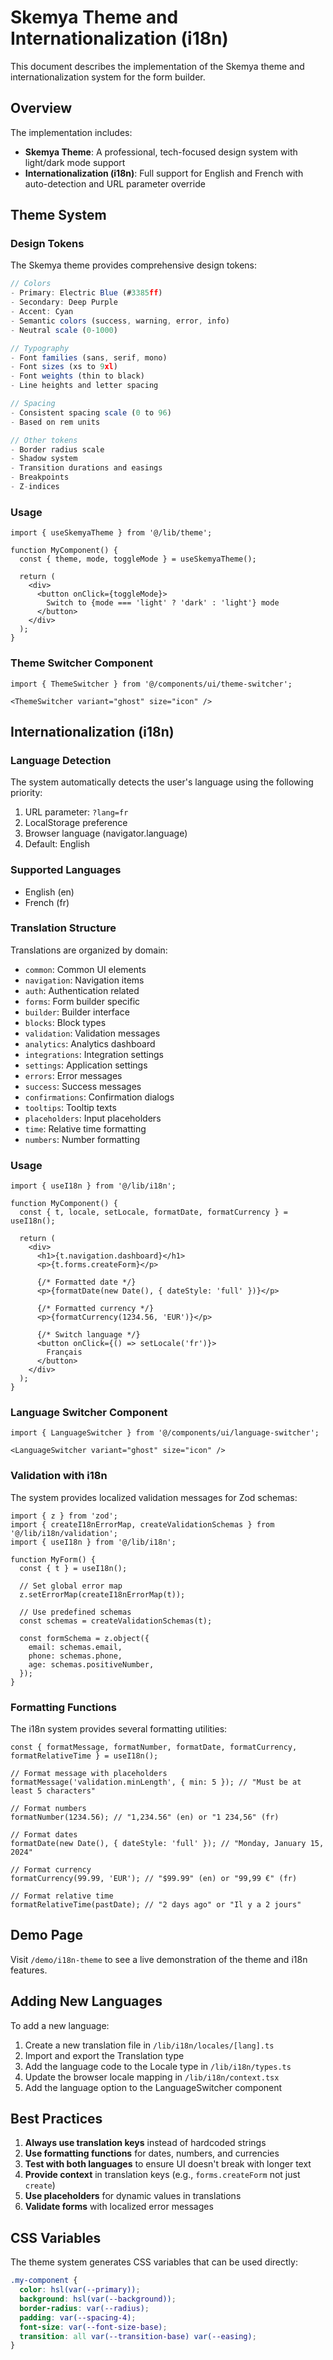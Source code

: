 # Skemya Theme and Internationalization (i18n)

This document describes the implementation of the Skemya theme and internationalization system for the form builder.

## Overview

The implementation includes:
- **Skemya Theme**: A professional, tech-focused design system with light/dark mode support
- **Internationalization (i18n)**: Full support for English and French with auto-detection and URL parameter override

## Theme System

### Design Tokens

The Skemya theme provides comprehensive design tokens:

```typescript
// Colors
- Primary: Electric Blue (#3385ff)
- Secondary: Deep Purple
- Accent: Cyan
- Semantic colors (success, warning, error, info)
- Neutral scale (0-1000)

// Typography
- Font families (sans, serif, mono)
- Font sizes (xs to 9xl)
- Font weights (thin to black)
- Line heights and letter spacing

// Spacing
- Consistent spacing scale (0 to 96)
- Based on rem units

// Other tokens
- Border radius scale
- Shadow system
- Transition durations and easings
- Breakpoints
- Z-indices
```

### Usage

```tsx
import { useSkemyaTheme } from '@/lib/theme';

function MyComponent() {
  const { theme, mode, toggleMode } = useSkemyaTheme();
  
  return (
    <div>
      <button onClick={toggleMode}>
        Switch to {mode === 'light' ? 'dark' : 'light'} mode
      </button>
    </div>
  );
}
```

### Theme Switcher Component

```tsx
import { ThemeSwitcher } from '@/components/ui/theme-switcher';

<ThemeSwitcher variant="ghost" size="icon" />
```

## Internationalization (i18n)

### Language Detection

The system automatically detects the user's language using the following priority:
1. URL parameter: `?lang=fr`
2. LocalStorage preference
3. Browser language (navigator.language)
4. Default: English

### Supported Languages

- English (en)
- French (fr)

### Translation Structure

Translations are organized by domain:
- `common`: Common UI elements
- `navigation`: Navigation items
- `auth`: Authentication related
- `forms`: Form builder specific
- `builder`: Builder interface
- `blocks`: Block types
- `validation`: Validation messages
- `analytics`: Analytics dashboard
- `integrations`: Integration settings
- `settings`: Application settings
- `errors`: Error messages
- `success`: Success messages
- `confirmations`: Confirmation dialogs
- `tooltips`: Tooltip texts
- `placeholders`: Input placeholders
- `time`: Relative time formatting
- `numbers`: Number formatting

### Usage

```tsx
import { useI18n } from '@/lib/i18n';

function MyComponent() {
  const { t, locale, setLocale, formatDate, formatCurrency } = useI18n();
  
  return (
    <div>
      <h1>{t.navigation.dashboard}</h1>
      <p>{t.forms.createForm}</p>
      
      {/* Formatted date */}
      <p>{formatDate(new Date(), { dateStyle: 'full' })}</p>
      
      {/* Formatted currency */}
      <p>{formatCurrency(1234.56, 'EUR')}</p>
      
      {/* Switch language */}
      <button onClick={() => setLocale('fr')}>
        Français
      </button>
    </div>
  );
}
```

### Language Switcher Component

```tsx
import { LanguageSwitcher } from '@/components/ui/language-switcher';

<LanguageSwitcher variant="ghost" size="icon" />
```

### Validation with i18n

The system provides localized validation messages for Zod schemas:

```tsx
import { z } from 'zod';
import { createI18nErrorMap, createValidationSchemas } from '@/lib/i18n/validation';
import { useI18n } from '@/lib/i18n';

function MyForm() {
  const { t } = useI18n();
  
  // Set global error map
  z.setErrorMap(createI18nErrorMap(t));
  
  // Use predefined schemas
  const schemas = createValidationSchemas(t);
  
  const formSchema = z.object({
    email: schemas.email,
    phone: schemas.phone,
    age: schemas.positiveNumber,
  });
}
```

### Formatting Functions

The i18n system provides several formatting utilities:

```tsx
const { formatMessage, formatNumber, formatDate, formatCurrency, formatRelativeTime } = useI18n();

// Format message with placeholders
formatMessage('validation.minLength', { min: 5 }); // "Must be at least 5 characters"

// Format numbers
formatNumber(1234.56); // "1,234.56" (en) or "1 234,56" (fr)

// Format dates
formatDate(new Date(), { dateStyle: 'full' }); // "Monday, January 15, 2024"

// Format currency
formatCurrency(99.99, 'EUR'); // "$99.99" (en) or "99,99 €" (fr)

// Format relative time
formatRelativeTime(pastDate); // "2 days ago" or "Il y a 2 jours"
```

## Demo Page

Visit `/demo/i18n-theme` to see a live demonstration of the theme and i18n features.

## Adding New Languages

To add a new language:

1. Create a new translation file in `/lib/i18n/locales/[lang].ts`
2. Import and export the Translation type
3. Add the language code to the Locale type in `/lib/i18n/types.ts`
4. Update the browser locale mapping in `/lib/i18n/context.tsx`
5. Add the language option to the LanguageSwitcher component

## Best Practices

1. **Always use translation keys** instead of hardcoded strings
2. **Use formatting functions** for dates, numbers, and currencies
3. **Test with both languages** to ensure UI doesn't break with longer text
4. **Provide context** in translation keys (e.g., `forms.createForm` not just `create`)
5. **Use placeholders** for dynamic values in translations
6. **Validate forms** with localized error messages

## CSS Variables

The theme system generates CSS variables that can be used directly:

```css
.my-component {
  color: hsl(var(--primary));
  background: hsl(var(--background));
  border-radius: var(--radius);
  padding: var(--spacing-4);
  font-size: var(--font-size-base);
  transition: all var(--transition-base) var(--easing);
}
```